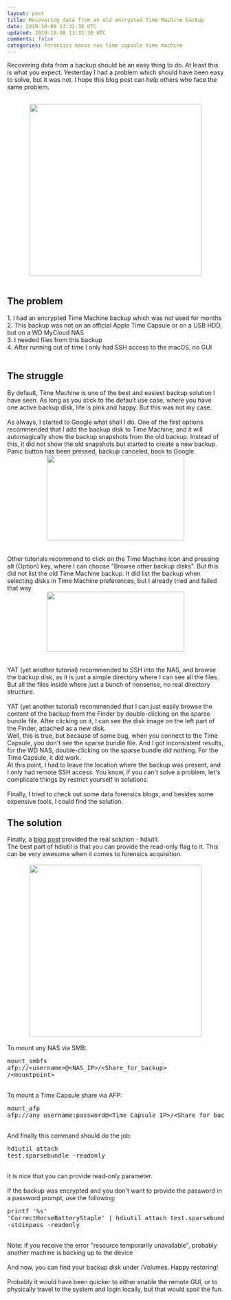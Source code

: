 ```yaml
---           
layout: post
title: Recovering data from an old encrypted Time Machine backup
date: 2019-10-08 13:32:30 UTC
updated: 2019-10-08 13:32:30 UTC
comments: false
categories: forensics macos nas time capsule time machine
---
```

Recovering data from a backup should be an easy thing to do. At least this is what you expect. Yesterday I had a problem which should have been easy to solve, but it was not. I hope this blog post can help others who face the same problem.<br/><br/><div class="separator" style="clear: both; text-align: center;"><a href="https://z6543.github.io/_img/macos-high-sierra-system-preferences-time-machine.jpg" imageanchor="1" src="https://z6543.github.io/_img/macos-high-sierra-system-preferences-time-machine.jpg" style="margin-left: 1em; margin-right: 1em;"><img border="0" data-original-height="881" data-original-width="1336" height="" src="https://z6543.github.io/_img/macos-high-sierra-system-preferences-time-machine.jpg" width="400"/></a></div><br/><h2>The problem</h2>1. I had an encrypted Time Machine backup which was not used for months<br/>2. This backup was not on an official Apple Time Capsule or on a USB HDD, but on a WD MyCloud NAS<br/>3. I needed files from this backup<br/>4. After running out of time I only had SSH access to the macOS, no GUI<br/><br/><h2>The struggle</h2>By default, Time Machine is one of the best and easiest backup solution I have seen. As long as you stick to the default use case, where you have one active backup disk, life is pink and happy. But this was not my case.<br/><br/>As always, I started to Google what shall I do. One of the first options recommended that I add the backup disk to Time Machine, and it will automagically show the backup snapshots from the old backup. Instead of this, it did not show the old snapshots but started to create a new backup. Panic button has been pressed, backup canceled, back to Google.<br/><div class="separator" style="clear: both; text-align: center;"><a href="https://1.bp.blogspot.com/-9Die_5TbKPc/W1BFBZBDAcI/AAAAAAAACrE/jla8CDuxZh8S83G-piox8g9FqzH9IBPvwCLcBGAs/s1600/use-additional-backup-drive-time-machine.jpeg" imageanchor="1" style="margin-left: 1em; margin-right: 1em;"><img border="0" data-original-height="321" data-original-width="516" height="199" src="https://1.bp.blogspot.com/-9Die_5TbKPc/W1BFBZBDAcI/AAAAAAAACrE/jla8CDuxZh8S83G-piox8g9FqzH9IBPvwCLcBGAs/s320/use-additional-backup-drive-time-machine.jpeg" width="320"/></a></div><br/><br/>Other tutorials recommend to click on the Time Machine icon and pressing alt (Option) key, where I can choose "Browse other backup disks". But this did not list the old Time Machine backup. It did list the backup when selecting disks in Time Machine preferences, but I already tried and failed that way.<br/><div class="separator" style="clear: both; text-align: center;"><a href="https://3.bp.blogspot.com/-qIZjV8XjqtU/W1BE3bvCtwI/AAAAAAAACrA/tO8szi90eP8EntDpnv42WHzv7If__keogCLcBGAs/s1600/browse-additional-backup-disks.jpeg" imageanchor="1" style="margin-left: 1em; margin-right: 1em;"><img border="0" data-original-height="191" data-original-width="437" height="139" src="https://3.bp.blogspot.com/-qIZjV8XjqtU/W1BE3bvCtwI/AAAAAAAACrA/tO8szi90eP8EntDpnv42WHzv7If__keogCLcBGAs/s320/browse-additional-backup-disks.jpeg" width="320"/></a></div><br/><br/>YAT (yet another tutorial) recommended to SSH into the NAS, and browse the backup disk, as it is just a simple directory where I can see all the files. But all the files inside where just a bunch of nonsense, no real directory structure.<br/><br/>YAT (yet another tutorial) recommended that I can just easily browse the content of the backup from the Finder by double-clicking on the sparse bundle file. After clicking on it, I can see the disk image on the left part of the Finder, attached as a new disk.<br/>Well, this is true, but because of some bug, when you connect to the Time Capsule, you don't see the sparse bundle file. And I got inconsistent results, for the WD NAS, double-clicking on the sparse bundle did nothing. For the Time Capsule, it did work.<br/>At this point, I had to leave the location where the backup was present, and I only had remote SSH access. You know, if you can't solve a problem, let's complicate things by restrict yourself in solutions.<br/><span style="color: red;"><br/></span>Finally, I tried to check out some data forensics blogs, and besides some expensive tools, I could find the solution.<br/><h2>The solution</h2>Finally, a <a href="https://d4rkw1ll0w4n6.wordpress.com/2015/02/12/timemachine-4n6/" target="_blank">blog post</a> provided the real solution - hdiutil.<br/>The best part of hdiutil is that you can provide the read-only flag to it. This can be very awesome when it comes to forensics acquisition.<br/><br/><div class="separator" style="clear: both; text-align: center;"><a href="https://z6543.github.io/_img/Screen2BShot2B2018-07-192Bat2B09.54.50.png" imageanchor="1" src="https://z6543.github.io/_img/Screen2BShot2B2018-07-192Bat2B09.54.50.png" style="margin-left: 1em; margin-right: 1em;"><img border="0" data-original-height="389" data-original-width="1596" height="" src="https://z6543.github.io/_img/Screen2BShot2B2018-07-192Bat2B09.54.50.png" width="400"/></a></div><br/>To mount any NAS via SMB:<br/><pre class="prettyprint lang-bsh">mount_smbfs afp://&lt;username&gt;@&lt;NAS_IP&gt;/&lt;Share_for_backup&gt; /&lt;mountpoint&gt;</pre><br/>To mount a Time Capsule share via AFP:<br/><pre class="prettyprint lang-bsh">mount_afp afp://any_username:password@&lt;Time_Capsule_IP&gt;/&lt;Share_for_backup&gt; /&lt;mountpoint&gt;</pre><br/>And finally this command should do the job:<br/><pre class="prettyprint lang-bsh">hdiutil attach test.sparsebundle -readonly</pre><br/>It is nice that you can provide read-only parameter.<br/><br/>If the backup was encrypted and you don't want to provide the password in a password prompt, use the following:<br/><pre class="prettyprint lang-bsh">printf '%s' 'CorrectHorseBatteryStaple' | hdiutil attach test.sparsebundle -stdinpass -readonly</pre><br/>Note: if you receive the error "resource temporarily unavailable", probably another machine is backing up to the device<br/><br/>And now, you can find your backup disk under /Volumes. Happy restoring!<br/><br/>Probably it would have been quicker to either enable the remote GUI, or to physically travel to the system and login locally, but that would spoil the fun.